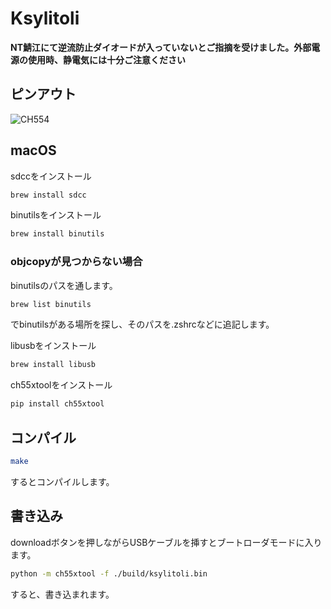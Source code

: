 # Ksylitoli
**NT鯖江にて逆流防止ダイオードが入っていないとご指摘を受けました。外部電源の使用時、静電気には十分ご注意ください**
## ピンアウト
![CH554](https://user-images.githubusercontent.com/31387612/143665460-61dda03b-befd-42e3-a19b-f7cb1ce404c1.jpg)
## macOS
sdccをインストール
```sh
brew install sdcc
```

binutilsをインストール
```sh
brew install binutils
```

### objcopyが見つからない場合
binutilsのパスを通します。

```sh
brew list binutils
```
でbinutilsがある場所を探し、そのパスを.zshrcなどに追記します。


libusbをインストール
```sh
brew install libusb
```

ch55xtoolをインストール
```sh
pip install ch55xtool
```

## コンパイル
```sh
make
```
するとコンパイルします。

## 書き込み
downloadボタンを押しながらUSBケーブルを挿すとブートローダモードに入ります。
```sh
python -m ch55xtool -f ./build/ksylitoli.bin
```
すると、書き込まれます。




